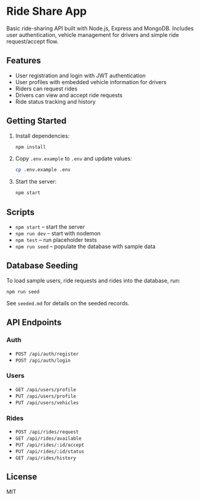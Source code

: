 # Ride Share App

Basic ride-sharing API built with Node.js, Express and MongoDB. Includes user authentication, vehicle management for drivers and simple ride request/accept flow.

## Features
- User registration and login with JWT authentication
- User profiles with embedded vehicle information for drivers
- Riders can request rides
- Drivers can view and accept ride requests
- Ride status tracking and history

## Getting Started

1. Install dependencies:
   ```bash
   npm install
   ```
2. Copy `.env.example` to `.env` and update values:
   ```bash
   cp .env.example .env
   ```
3. Start the server:
   ```bash
   npm start
   ```

## Scripts
- `npm start` – start the server
- `npm run dev` – start with nodemon
- `npm test` – run placeholder tests
- `npm run seed` – populate the database with sample data

## Database Seeding
To load sample users, ride requests and rides into the database, run:
```
npm run seed
```
See `seeded.md` for details on the seeded records.

## API Endpoints

### Auth
- `POST /api/auth/register`
- `POST /api/auth/login`

### Users
- `GET /api/users/profile`
- `PUT /api/users/profile`
- `PUT /api/users/vehicles`

### Rides
- `POST /api/rides/request`
- `GET /api/rides/available`
- `PUT /api/rides/:id/accept`
- `PUT /api/rides/:id/status`
- `GET /api/rides/history`

## License
MIT
